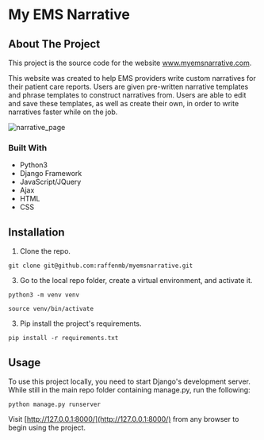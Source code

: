 
# My EMS Narrative


## About The Project

This project is the source code for the website <a href="https://www.myemsnarrative.com">www.myemsnarrative.com</a>. 

This website was created to help EMS providers write custom narratives for their patient care reports. Users are given pre-written narrative templates and phrase templates to construct narratives from. Users are able to edit and save these templates, as well as create their own, in order to write narratives faster while on the job.

![narrative_page](https://github.com/raffenmb/myemsnarrative/assets/27787317/1729acf9-2969-497b-892d-d3f3d636a4ce)

### Built With

* Python3
* Django Framework
* JavaScript/JQuery
* Ajax
* HTML
* CSS

## Installation

1. Clone the repo.
<!-- tsk --> 
    git clone git@github.com:raffenmb/myemsnarrative.git
3. Go to the local repo folder, create a virtual environment, and activate it.
<!-- tsk --> 
    python3 -m venv venv
<!-- tsk --> 
    source venv/bin/activate
3. Pip install the project's requirements.
<!-- tsk --> 
    pip install -r requirements.txt

## Usage

To use this project locally, you need to start Django's development server. While still in the main repo folder containing manage.py, run the following:
<!-- tsk --> 
    python manage.py runserver

Visit [http://127.0.0.1:8000/](http://127.0.0.1:8000/) from any browser to begin using the project.
